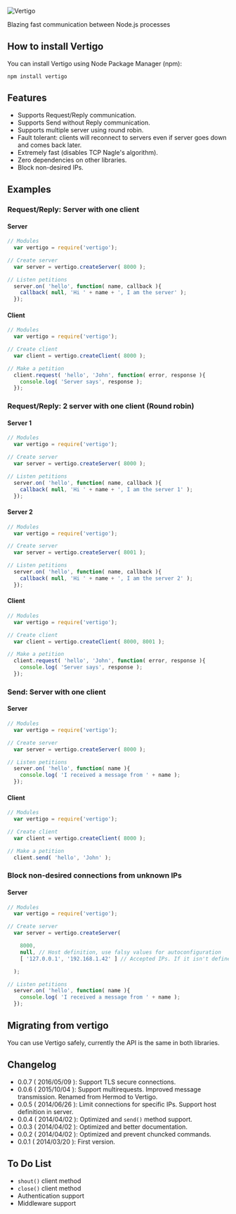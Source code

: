
![Vertigo](https://cloud.githubusercontent.com/assets/1794673/10267561/1b0eef2e-6a99-11e5-9770-71e13744166c.png)

Blazing fast communication between Node.js processes

## How to install Vertigo
You can install Vertigo using Node Package Manager (npm):
```
npm install vertigo
```

## Features
* Supports Request/Reply communication.
* Supports Send without Reply communication.
* Supports multiple server using round robin.
* Fault tolerant: clients will reconnect to servers even if server goes down and comes back later.
* Extremely fast (disables TCP Nagle's algorithm).
* Zero dependencies on other libraries.
* Block non-desired IPs.

## Examples
### Request/Reply: Server with one client
#### Server
```js
// Modules
  var vertigo = require('vertigo');

// Create server
  var server = vertigo.createServer( 8000 );

// Listen petitions
  server.on( 'hello', function( name, callback ){
    callback( null, 'Hi ' + name + ', I am the server' );
  });

```
#### Client
```js
// Modules
  var vertigo = require('vertigo');

// Create client
  var client = vertigo.createClient( 8000 );

// Make a petition
  client.request( 'hello', 'John', function( error, response ){
    console.log( 'Server says', response );
  });
```

### Request/Reply: 2 server with one client (Round robin)
#### Server 1
```js
// Modules
  var vertigo = require('vertigo');

// Create server
  var server = vertigo.createServer( 8000 );

// Listen petitions
  server.on( 'hello', function( name, callback ){
    callback( null, 'Hi ' + name + ', I am the server 1' );
  });

```
#### Server 2
```js
// Modules
  var vertigo = require('vertigo');

// Create server
  var server = vertigo.createServer( 8001 );

// Listen petitions
  server.on( 'hello', function( name, callback ){
    callback( null, 'Hi ' + name + ', I am the server 2' );
  });

```
#### Client
```js
// Modules
  var vertigo = require('vertigo');

// Create client
  var client = vertigo.createClient( 8000, 8001 );

// Make a petition
  client.request( 'hello', 'John', function( error, response ){
    console.log( 'Server says', response );
  });
```

### Send: Server with one client
#### Server
```js
// Modules
  var vertigo = require('vertigo');

// Create server
  var server = vertigo.createServer( 8000 );

// Listen petitions
  server.on( 'hello', function( name ){
    console.log( 'I received a message from ' + name );
  });

```
#### Client
```js
// Modules
  var vertigo = require('vertigo');

// Create client
  var client = vertigo.createClient( 8000 );

// Make a petition
  client.send( 'hello', 'John' );
```

### Block non-desired connections from unknown IPs
#### Server
```js
// Modules
  var vertigo = require('vertigo');

// Create server
  var server = vertigo.createServer(

    8000,
    null, // Host definition, use falsy values for autoconfiguration
    [ '127.0.0.1', '192.168.1.42' ] // Accepted IPs. If it isn't defined all IPs are accepted.

  );

// Listen petitions
  server.on( 'hello', function( name ){
    console.log( 'I received a message from ' + name );
  });

```

## Migrating from vertigo
You can use Vertigo safely, currently the API is the same in both libraries.

## Changelog
* 0.0.7 ( 2016/05/09 ): Support TLS secure connections.
* 0.0.6 ( 2015/10/04 ): Support multirequests. Improved message transmission. Renamed from Hermod to Vertigo.
* 0.0.5 ( 2014/06/26 ): Limit connections for specific IPs. Support host definition in server.
* 0.0.4 ( 2014/04/02 ): Optimized and `send()` method support.
* 0.0.3 ( 2014/04/02 ): Optimized and better documentation.
* 0.0.2 ( 2014/04/02 ): Optimized and prevent chuncked commands.
* 0.0.1 ( 2014/03/20 ): First version.

## To Do List
* `shout()` client method
* `close()` client method
* Authentication support
* Middleware support
